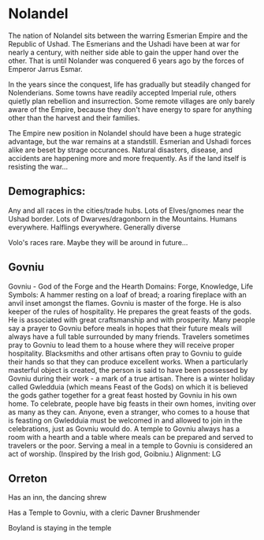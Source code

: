 # Nolandel

The nation of Nolandel sits between the warring Esmerian Empire and the Republic of Ushad. The Esmerians and the Ushadi have been at war for nearly a century, with neither side able to gain the upper hand over the other. That is until Nolander was conquered 6 years ago by the forces of Emperor Jarrus Esmar.

In the years since the conquest, life has gradually but steadily changed for Nolenderians. Some towns have readily accepted Imperial rule, others quietly plan rebellion and insurrection. Some remote villages are only barely aware of the Empire, because they don't have energy to spare for anything other than the harvest and their families.

The Empire new position in Nolandel should have been a huge strategic advantage, but the war remains at a standstill. Esmerian and Ushadi forces alike are beset by strage occurances. Natural disasters, disease, and accidents are happening more and more frequently. As if the land itself is resisting the war...

## Demographics:
Any and all races in the cities/trade hubs. Lots of Elves/gnomes near the Ushad border. Lots of Dwarves/dragonborn in the Mountains. Humans everywhere. Halflings everywhere. Generally diverse

Volo's races rare. Maybe they will be around in future...


## Govniu

Govniu - God of the Forge and the Hearth
Domains: Forge, Knowledge, Life
Symbols: A hammer resting on a loaf of bread; a roaring fireplace with an anvil inset amongst the flames.
Govniu is master of the forge. He is also keeper of the rules of hospitality. He prepares the great feasts of the gods. He is associated with great craftsmanship and with prosperity. Many people say a prayer to Govniu before meals in hopes that their future meals will always have a full table surrounded by many friends. Travelers sometimes pray to Govniu to lead them to a house where they will receive proper hospitality. 
Blacksmiths and other artisans often pray to Govniu to guide their hands so that they can produce excellent works. When a particularly masterful object is created, the person is said to have been possessed by Govniu during their work - a mark of a true artisan.
There is a winter holiday called Gwledduia (which means Feast of the Gods) on which it is believed the gods gather together for a great feast hosted by Govniu in his own home. To celebrate, people have big feasts in their own homes, inviting over as many as they can. Anyone, even a stranger, who comes to a house that is feasting on Gwledduia must be welcomed in and allowed to join in the celebrations, just as Govniu would do.
A temple to Govniu always has a room with a hearth and a table where meals can be prepared and served to travelers or the poor. Serving a meal in a temple to Govniu is considered an act of worship.
(Inspired by the Irish god, Goibniu.)
Alignment: LG

## Orreton

Has an inn, the dancing shrew

Has a Temple to Govniu, with a cleric Davner Brushmender

Boyland is staying in the temple